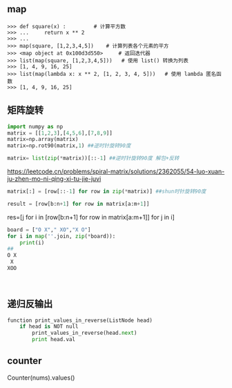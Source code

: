 ## map
```
>>> def square(x) :         # 计算平方数
>>> ...     return x ** 2
>>> ... 
>>> map(square, [1,2,3,4,5])    # 计算列表各个元素的平方
>>> <map object at 0x100d3d550>     # 返回迭代器
>>> list(map(square, [1,2,3,4,5]))   # 使用 list() 转换为列表
>>> [1, 4, 9, 16, 25]
>>> list(map(lambda x: x ** 2, [1, 2, 3, 4, 5]))   # 使用 lambda 匿名函数
>>> [1, 4, 9, 16, 25]
```

## 矩阵旋转

```python
import numpy as np
matrix = [[1,2,3],[4,5,6],[7,8,9]]
matrix=np.array(matrix)
matrix=np.rot90(matrix,1) ##逆时针旋转90度
```

```python
matrix= list(zip(*matrix))[::-1] ##逆时针旋转90度 解包+反转
```

https://leetcode.cn/problems/spiral-matrix/solutions/2362055/54-luo-xuan-ju-zhen-mo-ni-qing-xi-tu-jie-juvi

```python
matrix[:] = [row[::-1] for row in zip(*matrix)] ##shun时针旋转90度
```

```python
result = [row[b:n+1] for row in matrix[a:m+1]]
```

 res=[j for i in [row[b:n+1] for row in matrix[a:m+1]] for j in i]

```python
board = ["O X"," XO","X O"]
for i in map(''.join, zip(*board)):
    print(i)
##
O X
 X 
XOO

    
```



## 递归反输出

```python
function print_values_in_reverse(ListNode head)
    if head is NOT null
        print_values_in_reverse(head.next)
        print head.val
```

## counter



Counter(nums).values()
